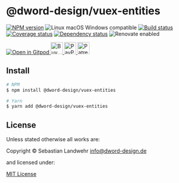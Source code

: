 <!-- TITLE/ -->
# @dword-design/vuex-entities
<!-- /TITLE -->

<!-- BADGES/ -->
[![NPM version](https://img.shields.io/npm/v/@dword-design/vuex-entities.svg)](https://npmjs.org/package/@dword-design/vuex-entities)
![Linux macOS Windows compatible](https://img.shields.io/badge/os-linux%20%7C%C2%A0macos%20%7C%C2%A0windows-blue)
[![Build status](https://github.com/dword-design/vuex-entities/workflows/build/badge.svg)](https://github.com/dword-design/vuex-entities/actions)
[![Coverage status](https://img.shields.io/coveralls/dword-design/vuex-entities)](https://coveralls.io/github/dword-design/vuex-entities)
[![Dependency status](https://img.shields.io/david/dword-design/vuex-entities)](https://david-dm.org/dword-design/vuex-entities)
![Renovate enabled](https://img.shields.io/badge/renovate-enabled-brightgreen)

<a href="https://gitpod.io/#https://github.com/dword-design/bar">
  <img src="https://gitpod.io/button/open-in-gitpod.svg" alt="Open in Gitpod">
</a><a href="https://www.buymeacoffee.com/dword">
  <img
    src="https://www.buymeacoffee.com/assets/img/guidelines/download-assets-sm-2.svg"
    alt="Buy Me a Coffee"
    height="32"
  >
</a><a href="https://paypal.me/SebastianLandwehr">
  <img
    src="https://dword-design.de/images/paypal.svg"
    alt="PayPal"
    height="32"
  >
</a><a href="https://www.patreon.com/dworddesign">
  <img
    src="https://dword-design.de/images/patreon.svg"
    alt="Patreon"
    height="32"
  >
</a>
<!-- /BADGES -->

<!-- DESCRIPTION/ -->

<!-- /DESCRIPTION -->

<!-- INSTALL/ -->
## Install

```bash
# NPM
$ npm install @dword-design/vuex-entities

# Yarn
$ yarn add @dword-design/vuex-entities
```
<!-- /INSTALL -->

<!-- LICENSE/ -->
## License

Unless stated otherwise all works are:

Copyright &copy; Sebastian Landwehr <info@dword-design.de>

and licensed under:

[MIT License](https://opensource.org/licenses/MIT)
<!-- /LICENSE -->
